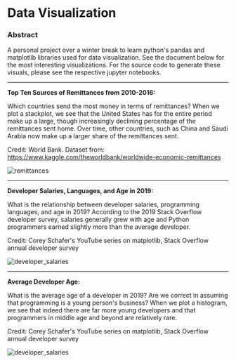 # Data Visualization 

### Abstract 

A personal project over a winter break to learn python's pandas and matplotlib libraries used for data visualization. 
See the document below for the most interesting visualizations. For the source code to generate these visuals, please 
see the respective jupyter notebooks. 

___ 

**Top Ten Sources of Remittances from 2010-2016:**

Which countries send the most money in terms of remittances? When we plot a stackplot, we see that the United States has for the entire period make up a large, though increasingly declining percentage of the remittances sent home. Over time, other countries, such as China and Saudi Arabia now make up a larger share of the remittances sent. 

Credit: World Bank. Dataset from: https://www.kaggle.com/theworldbank/worldwide-economic-remittances

![remittances](https://user-images.githubusercontent.com/58995473/71777825-d0f44480-2fa5-11ea-9ddd-793fff37b01c.png)

___
**Developer Salaries, Languages, and Age in 2019:** 

What is the relationship between developer salaries, programming languages, and age in 2019? According to the 2019 Stack Overflow developer survey, salaries generally grew with age and Python programmers earned slightly more than the average developer. 

Credit: Corey Schafer's YouTube series on matplotlib, Stack Overflow annual developer survey

![developer_salaries](https://user-images.githubusercontent.com/58995473/71763714-519c3d80-2edf-11ea-9e1a-a0afadfe1fa9.png)

___
**Average Developer Age:**

What is the average age of a developer in 2019? Are we correct in assuming that programming is a young person's business? When we plot a histogram, we see that indeed there are far more young developers and that programmers in middle age and beyond are relatively rare. 

Credit: Corey Schafer's YouTube series on matplotlib, Stack Overflow annual developer survey

![developer_salaries](https://user-images.githubusercontent.com/58995473/71764091-84e0cb80-2ee3-11ea-9b55-86009127d5f8.png)

